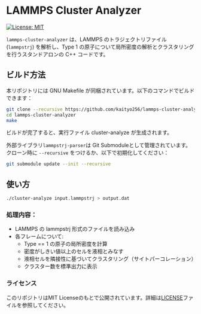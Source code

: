 # LAMMPS Cluster Analyzer

[![License: MIT](https://img.shields.io/badge/License-MIT-yellow.svg)](LICENSE)

`lammps-cluster-analyzer` は、LAMMPS のトラジェクトリファイル (`lammpstrj`) を解析し、Type 1 の原子について局所密度の解析とクラスタリングを行うスタンドアロンの C++ コードです。

## ビルド方法

本リポジトリには GNU Makefile が同梱されています。以下のコマンドでビルドできます：

```bash
git clone --recursive https://github.com/kaityo256/lammps-cluster-analyzer.git
cd lammps-cluster-analyzer
make
```

ビルドが完了すると、実行ファイル cluster-analyze が生成されます。

外部ライブラリ`lammpstrj-parser`は Git Submoduleとして管理されています。クローン時に `--recursive` をつけるか、以下で初期化してください：

```sh
git submodule update --init --recursive
```

## 使い方

```sh
./cluster-analyze input.lammpstrj > output.dat
```

### 処理内容：

* LAMMPS の lammpstrj 形式のファイルを読み込み
* 各フレームについて:
    * Type == 1 の原子の局所密度を計算
    * 密度がしきい値以上のセルを液相とみなす
    * 液相セルを隣接性に基づいてクラスタリング（サイトパーコレーション）
    * クラスター数を標準出力に表示

### ライセンス

このリポジトリはMIT Licenseのもとで公開されています。詳細は[LICENSE](LICENSE)ファイルを参照してください。

